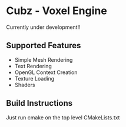# Cubz - Voxel Engine
Currently under development!!

## Supported Features
- Simple Mesh Rendering
- Text Rendering
- OpenGL Context Creation
- Texture Loading
- Shaders

## Build Instructions
Just run cmake on the top level CMakeLists.txt
